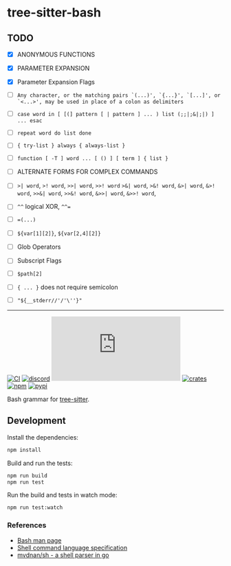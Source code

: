 # tree-sitter-bash

## TODO
* [x] ANONYMOUS FUNCTIONS
* [x] PARAMETER EXPANSION
* [x] Parameter Expansion Flags
* [ ] ```Any character, or the matching pairs `(...)', `{...}', `[...]', or `<...>', may be used in place of a colon as delimiters```
* [ ] `case word in [ [(] pattern [ | pattern ] ... ) list (;;|;&|;|) ] ... esac`
* [ ] `repeat word do list done`
* [ ] `{ try-list } always { always-list }`
* [ ] `function [ -T ] word ... [ () ] [ term ] { list }`
* [ ] ALTERNATE FORMS FOR COMPLEX COMMANDS
* [ ] `>| word`, `>! word`, `>>| word`, `>>! word` `>&| word`, `>&! word`, `&>| word`, `&>! word`, `>>&| word`, `>>&! word`, `&>>| word`, `&>>! word`,
* [ ] `^^` logical XOR, `^^=`
* [ ] `=(...)`
* [ ] `${var[1][2]}`, `${var[2,4][2]}`
* [ ] Glob Operators
* [ ] Subscript Flags
* [ ] `$path[2]`
* [ ] `{ ... }` does not require semicolon
* [ ] `"${__stderr//'/'\''}"`


---

[![CI][ci]](https://github.com/tree-sitter/tree-sitter-bash/actions/workflows/ci.yml)
[![discord][discord]](https://discord.gg/w7nTvsVJhm)
[![matrix][matrix]](https://matrix.to/#/#tree-sitter-chat:matrix.org)
[![crates][crates]](https://crates.io/crates/tree-sitter-bash)
[![npm][npm]](https://www.npmjs.com/package/tree-sitter-bash)
[![pypi][pypi]](https://pypi.org/project/tree-sitter-bash)

Bash grammar for [tree-sitter](https://github.com/tree-sitter/tree-sitter).

## Development

Install the dependencies:

```sh
npm install
```

Build and run the tests:

```sh
npm run build
npm run test
```

Run the build and tests in watch mode:

```sh
npm run test:watch
```

### References

- [Bash man page](http://man7.org/linux/man-pages/man1/bash.1.html#SHELL_GRAMMAR)
- [Shell command language specification](http://pubs.opengroup.org/onlinepubs/9699919799/utilities/V3_chap02.html)
- [mvdnan/sh - a shell parser in go](https://github.com/mvdan/sh)

[ci]: https://img.shields.io/github/actions/workflow/status/tree-sitter/tree-sitter-bash/ci.yml?logo=github&label=CI
[discord]: https://img.shields.io/discord/1063097320771698699?logo=discord&label=discord
[matrix]: https://img.shields.io/matrix/tree-sitter-chat%3Amatrix.org?logo=matrix&label=matrix
[npm]: https://img.shields.io/npm/v/tree-sitter-bash?logo=npm
[crates]: https://img.shields.io/crates/v/tree-sitter-bash?logo=rust
[pypi]: https://img.shields.io/pypi/v/tree-sitter-bash?logo=pypi&logoColor=ffd242
